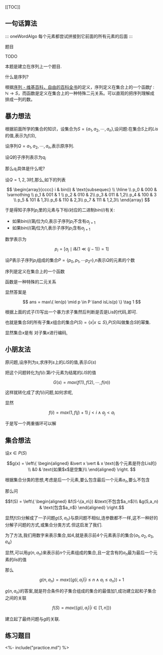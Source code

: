 [[TOC]]

## 一句话算法

::: oneWordAlgo
每个元素都尝试拼接到它前面的所有元素的后面
:::

题目

TODO

本题是建立在序列上一个题目.

什么是序列?

根据[序列 - 维基百科，自由的百科全书](https://zh.wikipedia.org/wiki/%E5%BA%8F%E5%88%97)的定义，序列定义在集合上的一个函数$f:\mathbb{N} \rightarrow S$，而函数是定义在集合上的一种特殊二元关系。可以直观的把序列理解成排成一列的数。

## 暴力想法
根据前面所学的集合的知识，设集合为$S = \{a_1,a_2,\cdots,a_n\}$,设问题:在集合$S$上的$Lis$的值,表示为$f(S)$,

设序列$Q = a_1,a_2,\cdots,a_n$,表示原序列.

设$Q$的子序列表示为$q_i$

那么$q_i$具体是什么呢?

设$Q = 1,2,3$时,那么,如下的列表


$$
\begin{array}{cccc}
i & bin(i) & \text{subsequec} \\
\hline \\
p_0 & 000 & \varnothing \\
p_1 & 001 & 1 \\
p_2 & 010 & 2\\
p_3 & 011 & 1,2\\
p_4 & 100 & 3 \\
p_5 & 101 & 1,3\\
p_6 & 110 & 2,3\\
p_7 & 111 & 1,2,3\\
\end{array}
$$

于是得知子序列$p_i$里的元素与下标$i$对应的二进制$bin(i)$有关:

- 如果$bin(i)$第$j$位为$0$,表示子序列$p_i$不含有$a_{j+1}$
- 如果$bin(i)$第$j$位为$1$,表示子序列$p_i$含有$a_{j+1}$


数学表示为

$$
p_i = [a_j \mid i \& (1\ll(j-1)) = 1]
$$

设$P$表示子序列$p_i$组成的集合$P = \{p_0,p_1,\cdots p_{2^n}\}$,n表示$Q$的元素的个数

序列是定义在集合上的一个函数

函数是一种特殊的二元关系

显然答案是

$$
ans = max\{ len(p) \mid p \in P \land isLis(p) \} \tag 1
$$

根据上面的式子$(1)$写出一个暴力求子集然后判断是否是Lis的代码,即可.


也就是集合$S$的所有子集$x$组合的集合$P(S) = \{x | x \subseteq S\}$,$P(S)$叫做集合$S$的幂集.

显然集合$x$是有
对子集$x$进行编码,

## 小朋友法

原问题,设序列为$s$,求序列$s$上的$LIS$的值,表示$G(s)$

把这个问题转化为$f(i)$:第$i$个元素为结尾的$LIS$的值

$$
G(s) = max(f(1),f(2),\cdots,f(n))
$$

这样就转化成了求$f(i)$问题,如何求呢,

显然

$$
f(i) = max(1,f(j)+1) \; j < i \land a_j < a_i
$$

于是写一个两重循环可以解

## 集合想法

设$x \in P(S)$

```math
g(x) = \left\{
    \begin{aligned}
        &\vert x \vert & x \text{各个元素是符合Lis的} \\
        &0 & \text{如果$x$是空集}\\
    \end{aligned}
\right. 
```


根据集合分类的思想,考虑是后一个元素,要么包含最后一个元素$a_n$,要么不包含



那么问

```math
f(S) =
\left\{
    \begin{aligned}
        &f(S-\{a_n\}) &\text{不包含$a_n$}\\
        &g(S,a_n) & \text{包含$a_n$}
    \end{aligned}
\right.
```

显然$f(S)$分解成了一子问题$g(S,a_n)$与原问题不相似,连参数都不一样,这不一种好的分解子问题的方式,或集合分类方式.但这启发了我们.

为了方法,我们用数字来表示集合,如$4$,就是表示前$4$个元素表示的集合$\{a_1,a_2,a_3,a_4\}$

显然,可以用$g(n,a_n)$来表示前$n$个元素组成的集合,且一定含有的$a_n$最为最后一个元素的$lis$的值

那么

$$
g(n,a_n) = max(\{g(i,a_i) \big\vert i \leqslant n \land a_i \leqslant a_n \}) +1
$$

$g(n,a_n)$的答案,就是符合条件的子集合组成的集合的最值加$1$,成功建立起和子集合之间的关联

$$
f(S) = max(\{g(i,a_i) \big\vert i \in [1,n]\})
$$

建立起了最终问题与$g$的关联.


## 练习题目

<%- include("practice.md") %>
